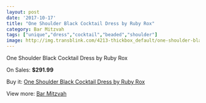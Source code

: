 ```yaml
---
layout: post
date: '2017-10-17'
title: "One Shoulder Black Cocktail Dress by Ruby Rox"
category: Bar Mitzvah
tags: ["unique","dress","cocktail","beaded","shoulder"]
image: http://img.transblink.com/4213-thickbox_default/one-shoulder-black-cocktail-dress-by-ruby-rox.jpg
---
```

One Shoulder Black Cocktail Dress by Ruby Rox

On Sales: **$291.99**
<a href="https://www.transblink.com/en/bar-mitzvah/1330-one-shoulder-black-cocktail-dress-by-ruby-rox.html"><amp-img layout="responsive" width="600" height="600" src="//img.transblink.com/4213-thickbox_default/one-shoulder-black-cocktail-dress-by-ruby-rox.jpg" alt="One Shoulder Black Cocktail Dress by Ruby Rox 0" /></a>
<a href="https://www.transblink.com/en/bar-mitzvah/1330-one-shoulder-black-cocktail-dress-by-ruby-rox.html"><amp-img layout="responsive" width="600" height="600" src="//img.transblink.com/4216-thickbox_default/one-shoulder-black-cocktail-dress-by-ruby-rox.jpg" alt="One Shoulder Black Cocktail Dress by Ruby Rox 1" /></a>
<a href="https://www.transblink.com/en/bar-mitzvah/1330-one-shoulder-black-cocktail-dress-by-ruby-rox.html"><amp-img layout="responsive" width="600" height="600" src="//img.transblink.com/4215-thickbox_default/one-shoulder-black-cocktail-dress-by-ruby-rox.jpg" alt="One Shoulder Black Cocktail Dress by Ruby Rox 2" /></a>
<a href="https://www.transblink.com/en/bar-mitzvah/1330-one-shoulder-black-cocktail-dress-by-ruby-rox.html"><amp-img layout="responsive" width="600" height="600" src="//img.transblink.com/4214-thickbox_default/one-shoulder-black-cocktail-dress-by-ruby-rox.jpg" alt="One Shoulder Black Cocktail Dress by Ruby Rox 3" /></a>

Buy it: [One Shoulder Black Cocktail Dress by Ruby Rox](https://www.transblink.com/en/bar-mitzvah/1330-one-shoulder-black-cocktail-dress-by-ruby-rox.html "One Shoulder Black Cocktail Dress by Ruby Rox")

View more: [Bar Mitzvah](https://www.transblink.com/en/2-bar-mitzvah "Bar Mitzvah")